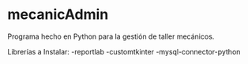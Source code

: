 # mecanicAdmin
Programa hecho en Python para la gestión de taller mecánicos.

Librerías a Instalar:
-reportlab
-customtkinter
-mysql-connector-python
